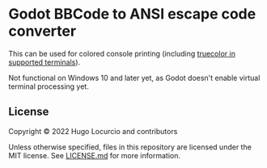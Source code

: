 # Godot BBCode to ANSI escape code converter

This can be used for colored console printing (including [truecolor in supported terminals](https://github.com/termstandard/colors)).

Not functional on Windows 10 and later yet, as Godot doesn't enable virtual terminal processing yet.

## License

Copyright © 2022 Hugo Locurcio and contributors

Unless otherwise specified, files in this repository are licensed under the
MIT license. See [LICENSE.md](LICENSE.md) for more information.

